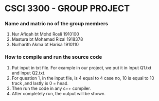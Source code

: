 # CSCI 3300 - GROUP PROJECT

<h3>Name and matric no of the group members </h3>

  1. Nur Afiqah bt Mohd Rosli 1910100
  2. Mastura bt Mohamad Rizal 1918378
  3. Nurharith Akma bt Harisa 1910110
  
<h3> How to compile and run the source code </h3>

  1. Put input in txt file. For example in our project, we put it in Input Q1.txt and Input Q2.txt.
  2. For question 1, in the input file, is  4 equal to 4 case no, 10 is equal to 10 track ,and lastly is 0 = head.
  3. Then run the code in any c++ compiler.
  4. After completely run, the output will be shown.
 
